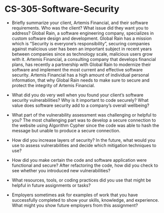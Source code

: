 # CS-305-Software-Security

* Briefly summarize your client, Artemis Financial, and their software requirements. Who was the client? What issue did they want you to address?
Global Rain, a software engineering company, specializes in custom software design and development. Global Rain has a mission which is “Security is everyone’s responsibility”, securing companies against malicious user has been an important subject in recent years between companies since as technology scale, malicious users grow with it. Artemis Financial, a consulting company that develops financial plans, has recently a partnership with Global Rain to modernize their software and implement the most current and effective software security. Artemis Financial has a high amount of individual personal information, that why Global Rain needs to make sure to secure and protect the integrity of Artemis Financial.

* What did you do very well when you found your client’s software security vulnerabilities? Why is it important to code securely? What value does software security add to a company’s overall wellbeing?


* What part of the vulnerability assessment was challenging or helpful to you?
The most challenging part was to develop a secure connection to the website using Algorithm Cypher since the code was able to hash the message but unable to produce a secure connection.


* How did you increase layers of security? In the future, what would you use to assess vulnerabilities and decide which mitigation techniques to use?


* How did you make certain the code and software application were functional and secure? After refactoring the code, how did you check to see whether you introduced new vulnerabilities?


* What resources, tools, or coding practices did you use that might be helpful in future assignments or tasks?


* Employers sometimes ask for examples of work that you have successfully completed to show your skills, knowledge, and experience. What might you show future employers from this assignment?
